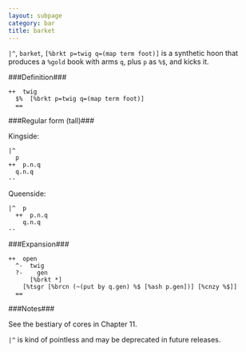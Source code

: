 ```yaml
---
layout: subpage
category: bar
title: barket
---
```


`|^`, `barket`, `[%brkt p=twig q=(map term foot)]` is a synthetic hoon
that produces a `%gold` book with arms `q`, plus `p` as `%$`, and 
kicks it.

###Definition###

    ++  twig  
      $%  [%brkt p=twig q=(map term foot)]
      ==

###Regular form (tall)###

Kingside:

    |^  
      p
    ++  p.n.q
      q.n.q
    --

Queenside:
  
    |^  p
      ++  p.n.q
        q.n.q
    --

###Expansion###
    
    ++  open
      ^-  twig
      ?-    gen
          [%brkt *]
        [%tsgr [%brcn (~(put by q.gen) %$ [%ash p.gen])] [%cnzy %$]]
      ==

###Notes###

See the bestiary of cores in Chapter 11.

`|^` is kind of pointless and may be deprecated in future releases.
